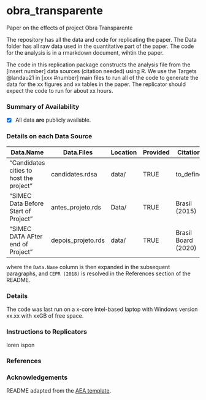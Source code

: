 # obra_transparente
Paper on the effects of project Obra Transparente

The repository has all the data and code for replicating the paper. The Data folder has all raw data used in the quantitative part of the paper. The code for the analysis is in a rmarkdown document, wihtin the paper.

The code in this replication package constructs the analysis file from the [insert number] data sources (citation needed) using R. We use the Targets @landau21 in [xxx #number] main files to run all of the code to generate the data for the xx figures and xx tables in the paper. The replicator should expect the code to run for about xx hours.

### Summary of Availability

- [x] All data **are** publicly available.

### Details on each Data Source

| Data.Name  | Data.Files | Location | Provided | Citation |
| -- | -- | -- | -- | -- | 
| “Candidates cities to host the project” | candidates.rdsa | data/ | TRUE | to_define |
| “SIMEC Data Before Start of Project” | antes_projeto.rds| Data/ | TRUE | Brasil (2015) |
| “SIMEC DATA AFter end of Project” | depois_projeto.rds | data/ | TRUE | Brasil Board (2020) |

where the `Data.Name` column is then expanded in the subsequent paragraphs, and `CEPR (2018)` is resolved in the References section of the README.
### Details
The code was last run on a x-core Intel-based laptop with Windows version xx.xx with xxGB of free space.

### Instructions to Replicators

loren ispon

### References

### Acknowledgements

README adapted from the [AEA template](https://github.com/social-science-data-editors/template_README/blob/release-candidate/templates/README.md).
